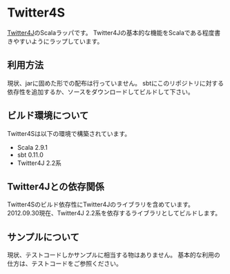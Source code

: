 # Twitter4S

[Twitter4J](https://github.com/yusuke/twitter4j)のScalaラッパです。
Twitter4Jの基本的な機能をScalaである程度書きやすいようにラップしています。

## 利用方法

現状、jarに固めた形での配布は行っていません。
sbtにこのリポジトリに対する依存性を追加するか、ソースをダウンロードしてビルドして下さい。

## ビルド環境について

Twitter4Sは以下の環境で構築されています。

* Scala 2.9.1
* sbt 0.11.0
* Twitter4J 2.2系

## Twitter4Jとの依存関係

Twitter4Sのビルド依存性にTwitter4Jのライブラリを含めています。
2012.09.30現在、Twitter4J 2.2系を依存するライブラリとしてビルドします。

## サンプルについて

現状、テストコードしかサンプルに相当する物はありません。
基本的な利用の仕方は、テストコードをご参照ください。